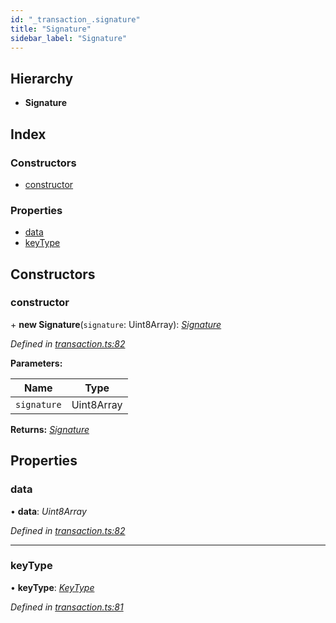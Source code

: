 ```yaml
---
id: "_transaction_.signature"
title: "Signature"
sidebar_label: "Signature"
---
```


## Hierarchy

* **Signature**

## Index

### Constructors

* [constructor](_transaction_.signature.md#constructor)

### Properties

* [data](_transaction_.signature.md#data)
* [keyType](_transaction_.signature.md#keytype)

## Constructors

###  constructor

\+ **new Signature**(`signature`: Uint8Array): *[Signature](_transaction_.signature.md)*

*Defined in [transaction.ts:82](https://github.com/nearprotocol/nearlib/blob/bae5ebc/src.ts/transaction.ts#L82)*

**Parameters:**

Name | Type |
------ | ------ |
`signature` | Uint8Array |

**Returns:** *[Signature](_transaction_.signature.md)*

## Properties

###  data

• **data**: *Uint8Array*

*Defined in [transaction.ts:82](https://github.com/nearprotocol/nearlib/blob/bae5ebc/src.ts/transaction.ts#L82)*

___

###  keyType

• **keyType**: *[KeyType](../enums/_utils_key_pair_.keytype.md)*

*Defined in [transaction.ts:81](https://github.com/nearprotocol/nearlib/blob/bae5ebc/src.ts/transaction.ts#L81)*
